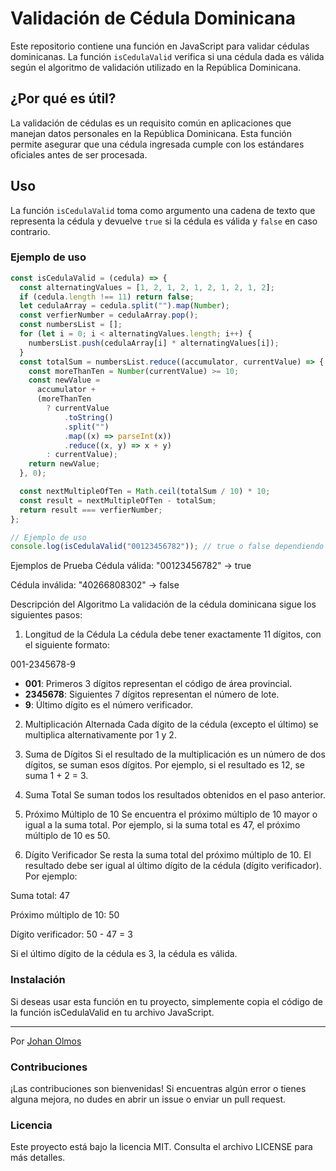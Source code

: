 # Validación de Cédula Dominicana

Este repositorio contiene una función en JavaScript para validar cédulas dominicanas. La función `isCedulaValid` verifica si una cédula dada es válida según el algoritmo de validación utilizado en la República Dominicana.

## ¿Por qué es útil?

La validación de cédulas es un requisito común en aplicaciones que manejan datos personales en la República Dominicana. Esta función permite asegurar que una cédula ingresada cumple con los estándares oficiales antes de ser procesada.

## Uso

La función `isCedulaValid` toma como argumento una cadena de texto que representa la cédula y devuelve `true` si la cédula es válida y `false` en caso contrario.

### Ejemplo de uso

```javascript
const isCedulaValid = (cedula) => {
  const alternatingValues = [1, 2, 1, 2, 1, 2, 1, 2, 1, 2];
  if (cedula.length !== 11) return false;
  let cedulaArray = cedula.split("").map(Number);
  const verfierNumber = cedulaArray.pop();
  const numbersList = [];
  for (let i = 0; i < alternatingValues.length; i++) {
    numbersList.push(cedulaArray[i] * alternatingValues[i]);
  }
  const totalSum = numbersList.reduce((accumulator, currentValue) => {
    const moreThanTen = Number(currentValue) >= 10;
    const newValue =
      accumulator +
      (moreThanTen
        ? currentValue
            .toString()
            .split("")
            .map((x) => parseInt(x))
            .reduce((x, y) => x + y)
        : currentValue);
    return newValue;
  }, 0);

  const nextMultipleOfTen = Math.ceil(totalSum / 10) * 10;
  const result = nextMultipleOfTen - totalSum;
  return result === verfierNumber;
};

// Ejemplo de uso
console.log(isCedulaValid("00123456782")); // true o false dependiendo de la cédula
```

Ejemplos de Prueba
Cédula válida: "00123456782" → true

Cédula inválida: "40266808302" → false

Descripción del Algoritmo
La validación de la cédula dominicana sigue los siguientes pasos:

1. Longitud de la Cédula
La cédula debe tener exactamente 11 dígitos, con el siguiente formato:

001-2345678-9

- **001**: Primeros 3 dígitos representan el código de área provincial.
- **2345678**: Siguientes 7 dígitos representan el número de lote.
- **9**: Último dígito es el número verificador.

2. Multiplicación Alternada
Cada dígito de la cédula (excepto el último) se multiplica alternativamente por 1 y 2.

3. Suma de Dígitos
Si el resultado de la multiplicación es un número de dos dígitos, se suman esos dígitos. Por ejemplo, si el resultado es 12, se suma 1 + 2 = 3.

4. Suma Total
Se suman todos los resultados obtenidos en el paso anterior.

5. Próximo Múltiplo de 10
Se encuentra el próximo múltiplo de 10 mayor o igual a la suma total. Por ejemplo, si la suma total es 47, el próximo múltiplo de 10 es 50.

6. Dígito Verificador
Se resta la suma total del próximo múltiplo de 10. El resultado debe ser igual al último dígito de la cédula (dígito verificador). Por ejemplo:

Suma total: 47

Próximo múltiplo de 10: 50

Dígito verificador: 50 - 47 = 3

Si el último dígito de la cédula es 3, la cédula es válida.

### Instalación
Si deseas usar esta función en tu proyecto, simplemente copia el código de la función isCedulaValid en tu archivo JavaScript.

---
Por [Johan Olmos](https://portfolio.jfodev.com/) 

### Contribuciones
¡Las contribuciones son bienvenidas! Si encuentras algún error o tienes alguna mejora, no dudes en abrir un issue o enviar un pull request.

### Licencia
Este proyecto está bajo la licencia MIT. Consulta el archivo LICENSE para más detalles.
